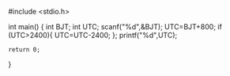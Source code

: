 #include <stdio.h>

int main() {
    int BJT;
    int UTC;
    scanf("%d",&BJT);
    UTC=BJT+800;
    if (UTC>2400){
    UTC=UTC-2400;
    };
    printf("%d",UTC);

    return 0;
}
